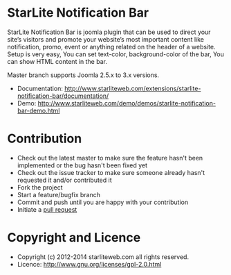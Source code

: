 StarLite Notification Bar
=========================

StarLite Notification Bar is joomla plugin that can be used to direct your site’s visitors and promote your website’s most important content like notification, promo, event or anything related on the header of a website. Setup is very easy, You can set text-color, background-color of the bar, You can show HTML content in the bar.

Master branch supports Joomla 2.5.x to 3.x versions.

* Documentation: http://www.starliteweb.com/extensions/starlite-notification-bar/documentation/
* Demo: http://www.starliteweb.com/demo/demos/starlite-notification-bar-demo.html



Contribution
=====================

* Check out the latest master to make sure the feature hasn't been implemented or the bug hasn't been fixed yet
* Check out the issue tracker to make sure someone already hasn't requested it and/or contributed it
* Fork the project
* Start a feature/bugfix branch
* Commit and push until you are happy with your contribution
* Initiate a [pull request](https://help.github.com/articles/using-pull-requests)



Copyright and Licence
=====================

* Copyright (c) 2012-2014 starliteweb.com all rights reserved. 
* Licence: http://www.gnu.org/licenses/gpl-2.0.html
